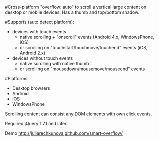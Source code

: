 #Cross-platform "overflow: auto" to scroll a vertical large content on desktop or mobile devices.
Has a thumb and top/bottom shadow.

#Supports (auto detect platform):
* devices with touch events
    - native scrolling + "onscroll" events (Android 4.x, WindowsPhone, iOS)
    - or scrolling on "touchstart/touchmove/touchend" events (iOS, Android 2.x)
* devices without touch events
    - native scrolling with native thumb
    - or scrolling on "mousedown/mousemove/mouseend" events

#Platforms:
- Desktop browsers
- Android
- iOS
- WindowsPhone

Scrolling content can consist any DOM elements with own click events.

Required jQuery 1.7.1 and later.

Demo http://juliarechkunova.github.com/smart-overflow/
